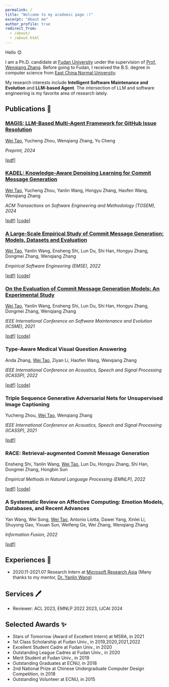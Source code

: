 ```yaml
---
permalink: /
title: "Welcome to my academic page :)"
excerpt: "About me"
author_profile: true
redirect_from: 
  - /about/
  - /about.html
---
```



Hello <g-emoji class="g-emoji" alias="blush" fallback-src="https://github.githubassets.com/images/icons/emoji/unicode/1f60a.png">😊</g-emoji>

I am a Ph.D. candidate at [Fudan University](https://www.fudan.edu.cn) under the supervision of [Prof. Wenqiang Zhang](http://www.fudanroilab.com/2021/07/01/WenqiangZhang.html). Before going to Fudan, I received the B.S. degree in computer science from [East China Normal University](https://www.ecnu.edu.cn). 

My research interests include **Intelligent Software Maintenance and Evolution** and **LLM-based Agent**. The intersection of LLM and software engineering is my favorite area of research lately.


## Publications <g-emoji class="g-emoji" alias="memo" fallback-src="https://github.githubassets.com/images/icons/emoji/unicode/1f4dd.png">📝</g-emoji>

### [MAGIS: LLM-Based Multi-Agent Framework for GitHub Issue Resolution](./publication/magis-2024)

<u>Wei Tao</u>, Yucheng Zhou, Wenqiang Zhang, Yu Cheng

*Preprint, 2024*

[[pdf](https://arxiv.org/abs/2403.17927)]

### [KADEL: Knowledge-Aware Denoising Learning for Commit Message Generation](./publication/tosem-2024)

<u>Wei Tao</u>, Yucheng Zhou, Yanlin Wang, Hongyu Zhang, Haofen Wang, Wenqiang Zhang

*ACM Transactions on Software Engineering and Methodology (TOSEM), 2024*

[[pdf](https://arxiv.org/abs/2401.08376)] [[code](https://github.com/DeepSoftwareAnalytics/KADEL)]


### [A Large-Scale Empirical Study of Commit Message Generation: Models, Datasets and Evaluation](./publication/emse-2022)

<u>Wei Tao</u>, Yanlin Wang, Ensheng Shi, Lun Du, Shi Han, Hongyu Zhang, Dongmei Zhang, Wenqiang Zhang

*Empirical Software Engineering (EMSE), 2022*

[[pdf](https://link.springer.com/article/10.1007/s10664-022-10219-1)] [[code](https://github.com/DeepSoftwareAnalytics/CommitMsgEmpirical)]


### [On the Evaluation of Commit Message Generation Models: An Experimental Study](./publication/icsme-2021)

<u>Wei Tao</u>, Yanlin Wang, Ensheng Shi, Lun Du, Shi Han, Hongyu Zhang, Dongmei Zhang, Wenqiang Zhang

*IEEE International Conference on Software Maintenance and Evolution (ICSME), 2021*

[[pdf](https://doi.org/10.1109/ICSME52107.2021.00018)] [[code](https://github.com/DeepSoftwareAnalytics/CommitMsgEmpirical)]


### Type-Aware Medical Visual Question Answering

Anda Zhang, <u>Wei Tao</u>, Ziyan Li, Haofen Wang, Wenqiang Zhang

*IEEE International Conference on Acoustics, Speech and Signal Processing (ICASSP), 2022*

[[pdf](https://ieeexplore.ieee.org/abstract/document/9747087)] [[code](https://github.com/Dbassqwer/MedVQA_FITS)]



### Triple Sequence Generative Adversarial Nets for Unsupervised Image Captioning

Yucheng Zhou, <u>Wei Tao</u>, Wenqiang Zhang

*IEEE International Conference on Acoustics, Speech and Signal Processing (ICASSP), 2021*

[[pdf](https://ieeexplore.ieee.org/abstract/document/9414335)]


### RACE: Retrieval-augmented Commit Message Generation

Ensheng Shi, Yanlin Wang, <u>Wei Tao</u>, Lun Du, Hongyu Zhang, Shi Han, Dongmei Zhang, Hongbin Sun

*Empirical Methods in Natural Language Processing (EMNLP), 2022*

[[pdf](https://arxiv.org/abs/2203.02700)] [[code](https://github.com/DeepSoftwareAnalytics/RACE)]



### A Systematic Review on Affective Computing: Emotion Models, Databases, and Recent Advances

Yan Wang, Wei Song, <u>Wei Tao</u>, Antonio Liotta, Dawei Yang, Xinlei Li, Shuyong Gao, Yixuan Sun, Weifeng Ge, Wei Zhang, Wenqiang Zhang

*Information Fusion, 2022*

[[pdf](https://doi.org/10.1016/j.inffus.2022.03.009)]





## Experiences <g-emoji class="g-emoji" alias="briefcase" fallback-src="https://github.githubassets.com/images/icons/emoji/unicode/1f4bc.png">💼</g-emoji>

- 2020.11-2021.07 Research Intern at [Microsoft Research Asia](https://www.microsoft.com/en-us/research/lab/microsoft-research-asia/) (Many thanks to my mentor, [Dr. Yanlin Wang](https://yanlin.info/))

## Services <g-emoji class="g-emoji" alias="sparkles" fallback-src="https://github.githubassets.com/images/icons/emoji/unicode/1f58a.png?v8">🖊</g-emoji>

- Reviewer: ACL 2023, EMNLP 2022 2023, IJCAI 2024

## Selected Awards <g-emoji class="g-emoji" alias="sparkles" fallback-src="https://github.githubassets.com/images/icons/emoji/unicode/2728.png">✨</g-emoji>

- Stars of Tomorrow (Award of Excellent Intern) at MSRA, in 2021
- 1st Class Scholarship at Fudan Univ., in 2019,2020,2021,2022
- Excellent Student Cadre at Fudan Univ., in 2020
- Outstanding League Cadres at Fudan Univ., in 2020
- Merit Student at Fudan Univ., in 2019
- Outstanding Graduates at ECNU, in 2018
- 2nd National Prize at Chinese Undergraduate Computer Design Competition, in 2018
- Outstanding Volunteer at ECNU, in 2015

